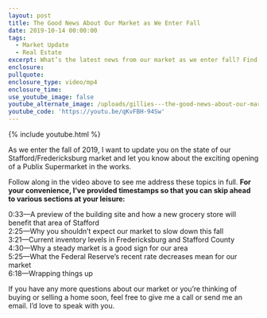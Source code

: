 ```yaml
---
layout: post
title: The Good News About Our Market as We Enter Fall
date: 2019-10-14 00:00:00
tags:
  - Market Update
  - Real Estate
excerpt: What’s the latest news from our market as we enter fall? Find out today.
enclosure:
pullquote:
enclosure_type: video/mp4
enclosure_time:
use_youtube_image: false
youtube_alternate_image: /uploads/gillies---the-good-news-about-our-market-as-we-enter-fall-youtube.jpg
youtube_code: 'https://youtu.be/qKvFBH-94Sw'
---
```


{% include youtube.html %}

As we enter the fall of 2019, I want to update you on the state of our Stafford/Fredericksburg market and let you know about the exciting opening of a Publix Supermarket in the works.&nbsp;

Follow along in the video above to see me address these topics in full. **For your convenience, I’ve provided timestamps so that you can skip ahead to various sections at your leisure:**&nbsp;

0:33—A preview of the building site and how a new grocery store will benefit that area of Stafford&nbsp;<br>2:25—Why you shouldn’t expect our market to slow down this fall&nbsp;<br>3:21—Current inventory levels in Fredericksburg and Stafford County&nbsp;<br>4:30—Why a steady market is a good sign for our area<br>5:25—What the Federal Reserve’s recent rate decreases mean for our market &nbsp;<br>6:18—Wrapping things up&nbsp;

If you have any more questions about our market or you’re thinking of buying or selling a home soon, feel free to give me a call or send me an email. I’d love to speak with you.<br>&nbsp;